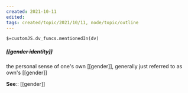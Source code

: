 ```yaml
---
created: 2021-10-11
edited: 
tags: created/topic/2021/10/11, node/topic/outline
---
```

`$=customJS.dv_funcs.mentionedIn(dv)`

##### <s class="topic-title">[[gender identity]]</s>
the personal sense of one's own [[gender]], generally just referred to as own's [[gender]]

**See**:: [[gender]]